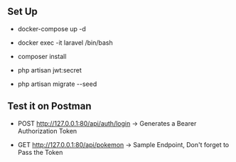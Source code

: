 ## Set Up

- docker-compose up -d

- docker exec -it laravel /bin/bash

- composer install

- php artisan jwt:secret

- php artisan migrate --seed

## Test it on Postman

- POST http://127.0.0.1:80/api/auth/login -> Generates a Bearer Authorization Token

- GET http://127.0.0.1:80/api/pokemon -> Sample Endpoint, Don't forget to Pass the Token
